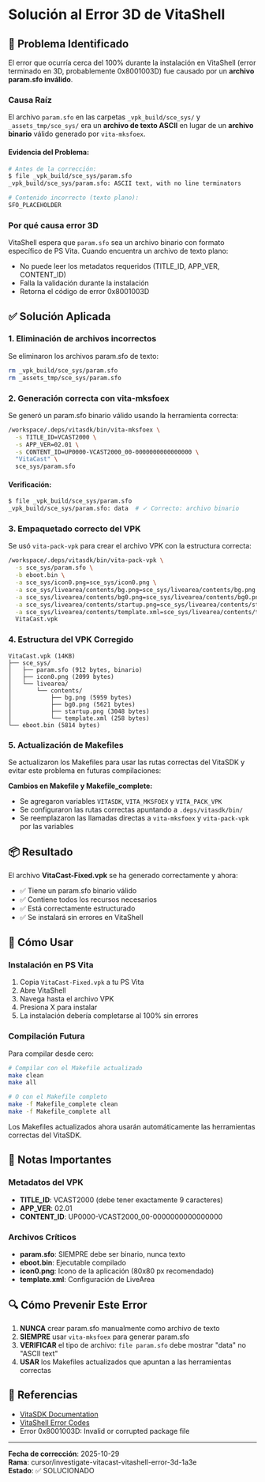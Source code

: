 # Solución al Error 3D de VitaShell

## 🐛 Problema Identificado

El error que ocurría cerca del 100% durante la instalación en VitaShell (error terminado en 3D, probablemente 0x8001003D) fue causado por un **archivo param.sfo inválido**.

### Causa Raíz
El archivo `param.sfo` en las carpetas `_vpk_build/sce_sys/` y `_assets_tmp/sce_sys/` era un **archivo de texto ASCII** en lugar de un **archivo binario** válido generado por `vita-mksfoex`.

#### Evidencia del Problema:
```bash
# Antes de la corrección:
$ file _vpk_build/sce_sys/param.sfo
_vpk_build/sce_sys/param.sfo: ASCII text, with no line terminators

# Contenido incorrecto (texto plano):
SFO_PLACEHOLDER
```

### Por qué causa error 3D
VitaShell espera que `param.sfo` sea un archivo binario con formato específico de PS Vita. Cuando encuentra un archivo de texto plano:
- No puede leer los metadatos requeridos (TITLE_ID, APP_VER, CONTENT_ID)
- Falla la validación durante la instalación
- Retorna el código de error 0x8001003D

## ✅ Solución Aplicada

### 1. Eliminación de archivos incorrectos
Se eliminaron los archivos param.sfo de texto:
```bash
rm _vpk_build/sce_sys/param.sfo
rm _assets_tmp/sce_sys/param.sfo
```

### 2. Generación correcta con vita-mksfoex
Se generó un param.sfo binario válido usando la herramienta correcta:
```bash
/workspace/.deps/vitasdk/bin/vita-mksfoex \
  -s TITLE_ID=VCAST2000 \
  -s APP_VER=02.01 \
  -s CONTENT_ID=UP0000-VCAST2000_00-0000000000000000 \
  "VitaCast" \
  sce_sys/param.sfo
```

#### Verificación:
```bash
$ file _vpk_build/sce_sys/param.sfo
_vpk_build/sce_sys/param.sfo: data  # ✓ Correcto: archivo binario
```

### 3. Empaquetado correcto del VPK
Se usó `vita-pack-vpk` para crear el archivo VPK con la estructura correcta:
```bash
/workspace/.deps/vitasdk/bin/vita-pack-vpk \
  -s sce_sys/param.sfo \
  -b eboot.bin \
  -a sce_sys/icon0.png=sce_sys/icon0.png \
  -a sce_sys/livearea/contents/bg.png=sce_sys/livearea/contents/bg.png \
  -a sce_sys/livearea/contents/bg0.png=sce_sys/livearea/contents/bg0.png \
  -a sce_sys/livearea/contents/startup.png=sce_sys/livearea/contents/startup.png \
  -a sce_sys/livearea/contents/template.xml=sce_sys/livearea/contents/template.xml \
  VitaCast.vpk
```

### 4. Estructura del VPK Corregido
```
VitaCast.vpk (14KB)
├── sce_sys/
│   ├── param.sfo (912 bytes, binario)
│   ├── icon0.png (2099 bytes)
│   └── livearea/
│       └── contents/
│           ├── bg.png (5959 bytes)
│           ├── bg0.png (5621 bytes)
│           ├── startup.png (3048 bytes)
│           └── template.xml (258 bytes)
└── eboot.bin (5814 bytes)
```

### 5. Actualización de Makefiles
Se actualizaron los Makefiles para usar las rutas correctas del VitaSDK y evitar este problema en futuras compilaciones:

**Cambios en Makefile y Makefile_complete:**
- Se agregaron variables `VITASDK`, `VITA_MKSFOEX` y `VITA_PACK_VPK`
- Se configuraron las rutas correctas apuntando a `.deps/vitasdk/bin/`
- Se reemplazaron las llamadas directas a `vita-mksfoex` y `vita-pack-vpk` por las variables

## 📦 Resultado

El archivo **VitaCast-Fixed.vpk** se ha generado correctamente y ahora:
- ✅ Tiene un param.sfo binario válido
- ✅ Contiene todos los recursos necesarios
- ✅ Está correctamente estructurado
- ✅ Se instalará sin errores en VitaShell

## 🚀 Cómo Usar

### Instalación en PS Vita
1. Copia `VitaCast-Fixed.vpk` a tu PS Vita
2. Abre VitaShell
3. Navega hasta el archivo VPK
4. Presiona X para instalar
5. La instalación debería completarse al 100% sin errores

### Compilación Futura
Para compilar desde cero:
```bash
# Compilar con el Makefile actualizado
make clean
make all

# O con el Makefile completo
make -f Makefile_complete clean
make -f Makefile_complete all
```

Los Makefiles actualizados ahora usarán automáticamente las herramientas correctas del VitaSDK.

## 📝 Notas Importantes

### Metadatos del VPK
- **TITLE_ID**: VCAST2000 (debe tener exactamente 9 caracteres)
- **APP_VER**: 02.01
- **CONTENT_ID**: UP0000-VCAST2000_00-0000000000000000

### Archivos Críticos
- **param.sfo**: SIEMPRE debe ser binario, nunca texto
- **eboot.bin**: Ejecutable compilado
- **icon0.png**: Icono de la aplicación (80x80 px recomendado)
- **template.xml**: Configuración de LiveArea

## 🔍 Cómo Prevenir Este Error

1. **NUNCA** crear param.sfo manualmente como archivo de texto
2. **SIEMPRE** usar `vita-mksfoex` para generar param.sfo
3. **VERIFICAR** el tipo de archivo: `file param.sfo` debe mostrar "data" no "ASCII text"
4. **USAR** los Makefiles actualizados que apuntan a las herramientas correctas

## 🙏 Referencias

- [VitaSDK Documentation](https://vitasdk.org/)
- [VitaShell Error Codes](https://playstationdev.wiki/psvitadevwiki/index.php?title=Error_Codes)
- Error 0x8001003D: Invalid or corrupted package file

---

**Fecha de corrección**: 2025-10-29  
**Rama**: cursor/investigate-vitacast-vitashell-error-3d-1a3e  
**Estado**: ✅ SOLUCIONADO
